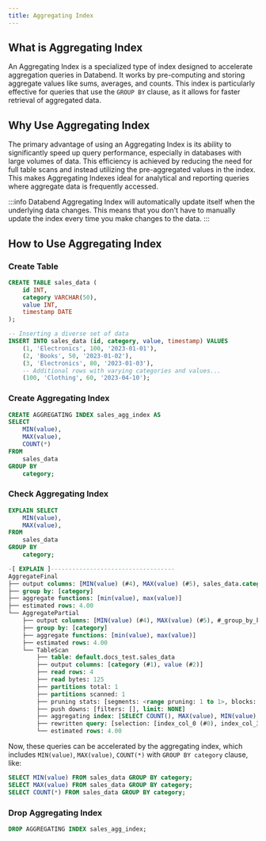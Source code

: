 ```yaml
---
title: Aggregating Index
---
```


## What is Aggregating Index

An Aggregating Index is a specialized type of index designed to accelerate aggregation queries in Databend. It works by pre-computing and storing aggregate values like sums, averages, and counts. This index is particularly effective for queries that use the `GROUP BY` clause, as it allows for faster retrieval of aggregated data.


## Why Use Aggregating Index

The primary advantage of using an Aggregating Index is its ability to significantly speed up query performance, especially in databases with large volumes of data. This efficiency is achieved by reducing the need for full table scans and instead utilizing the pre-aggregated values in the index. This makes Aggregating Indexes ideal for analytical and reporting queries where aggregate data is frequently accessed.

:::info
Databend Aggregating Index will automatically update itself when the underlying data changes.
This means that you don't have to manually update the index every time you make changes to the data.
:::

## How to Use Aggregating Index

### Create Table

```sql
CREATE TABLE sales_data (
    id INT,
    category VARCHAR(50),
    value INT,
    timestamp DATE
);

-- Inserting a diverse set of data
INSERT INTO sales_data (id, category, value, timestamp) VALUES
    (1, 'Electronics', 100, '2023-01-01'),
    (2, 'Books', 50, '2023-01-02'),
    (3, 'Electronics', 80, '2023-01-03'),
    -- Additional rows with varying categories and values...
    (100, 'Clothing', 60, '2023-04-10');
```

### Create Aggregating Index

```sql
CREATE AGGREGATING INDEX sales_agg_index AS
SELECT
    MIN(value),
    MAX(value),
    COUNT(*)
FROM
    sales_data
GROUP BY
    category;
```

### Check Aggregating Index

```sql
EXPLAIN SELECT
    MIN(value),
    MAX(value),
FROM
    sales_data
GROUP BY
    category;
```

```sql
-[ EXPLAIN ]-----------------------------------
AggregateFinal
├── output columns: [MIN(value) (#4), MAX(value) (#5), sales_data.category (#1)]
├── group by: [category]
├── aggregate functions: [min(value), max(value)]
├── estimated rows: 4.00
└── AggregatePartial
    ├── output columns: [MIN(value) (#4), MAX(value) (#5), #_group_by_key]
    ├── group by: [category]
    ├── aggregate functions: [min(value), max(value)]
    ├── estimated rows: 4.00
    └── TableScan
        ├── table: default.docs_test.sales_data
        ├── output columns: [category (#1), value (#2)]
        ├── read rows: 4
        ├── read bytes: 125
        ├── partitions total: 1
        ├── partitions scanned: 1
        ├── pruning stats: [segments: <range pruning: 1 to 1>, blocks: <range pruning: 1 to 1, bloom pruning: 0 to 0>]
        ├── push downs: [filters: [], limit: NONE]
        ├── aggregating index: [SELECT COUNT(), MAX(value), MIN(value), category FROM docs_test.sales_data GROUP BY category] -- Aggregating index is used
        ├── rewritten query: [selection: [index_col_0 (#0), index_col_3 (#3), index_col_2 (#2)]]
        └── estimated rows: 4.00
```

Now, these queries can be accelerated by the aggregating index, which includes `MIN(value)`, `MAX(value)`, `COUNT(*)` with `GROUP BY category` clause, like:
```sql
SELECT MIN(value) FROM sales_data GROUP BY category;
SELECT MAX(value) FROM sales_data GROUP BY category;
SELECT COUNT(*) FROM sales_data GROUP BY category;
```

### Drop Aggregating Index

```sql
DROP AGGREGATING INDEX sales_agg_index;
```